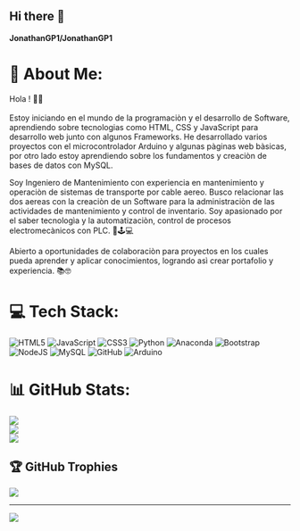 ## Hi there 👋

**JonathanGP1/JonathanGP1**

# 💫 About Me:

Hola ! 👋🏼 <br> <br>Estoy iniciando en el mundo de la programaciòn y el desarrollo de Software, aprendiendo sobre tecnologias como HTML, CSS y JavaScript para desarrollo web junto con algunos Frameworks. He desarrollado varios proyectos con el microcontrolador Arduino y algunas pàginas web bàsicas, por otro lado estoy aprendiendo sobre los fundamentos y creaciòn de bases de datos con MySQL.

Soy Ingeniero de Mantenimiento con experiencia en mantenimiento y operaciòn de sistemas de transporte por cable aereo. Busco relacionar las dos aereas con la creaciòn de un Software para la administraciòn de las actividades de mantenimiento y control de inventario. Soy apasionado por el saber tecnologìa y la automatizaciòn, control de procesos electromecànicos con PLC.  🚠🕹️💻

Abierto a oportunidades de colaboraciòn para proyectos en los cuales pueda aprender y aplicar conocimientos, logrando asì crear portafolio y experiencia. 📚🤓


# 💻 Tech Stack:
![HTML5](https://img.shields.io/badge/html5-%23E34F26.svg?style=for-the-badge&logo=html5&logoColor=white) ![JavaScript](https://img.shields.io/badge/javascript-%23323330.svg?style=for-the-badge&logo=javascript&logoColor=%23F7DF1E) ![CSS3](https://img.shields.io/badge/css3-%231572B6.svg?style=for-the-badge&logo=css3&logoColor=white) ![Python](https://img.shields.io/badge/python-3670A0?style=for-the-badge&logo=python&logoColor=ffdd54) ![Anaconda](https://img.shields.io/badge/Anaconda-%2344A833.svg?style=for-the-badge&logo=anaconda&logoColor=white) ![Bootstrap](https://img.shields.io/badge/bootstrap-%238511FA.svg?style=for-the-badge&logo=bootstrap&logoColor=white) ![NodeJS](https://img.shields.io/badge/node.js-6DA55F?style=for-the-badge&logo=node.js&logoColor=white) ![MySQL](https://img.shields.io/badge/mysql-4479A1.svg?style=for-the-badge&logo=mysql&logoColor=white) ![GitHub](https://img.shields.io/badge/github-%23121011.svg?style=for-the-badge&logo=github&logoColor=white) ![Arduino](https://img.shields.io/badge/-Arduino-00979D?style=for-the-badge&logo=Arduino&logoColor=white)
# 📊 GitHub Stats:
![](https://github-readme-stats.vercel.app/api?username=JonathanGP1&theme=blue_navy&hide_border=false&include_all_commits=true&count_private=true)<br/>
![](https://github-readme-streak-stats.herokuapp.com/?user=JonathanGP1&theme=blue_navy&hide_border=false)<br/>
![](https://github-readme-stats.vercel.app/api/top-langs/?username=JonathanGP1&theme=blue_navy&hide_border=false&include_all_commits=true&count_private=true&layout=compact)

## 🏆 GitHub Trophies
![](https://github-profile-trophy.vercel.app/?username=JonathanGP1&theme=onedark&no-frame=true&no-bg=true&margin-w=4)

---
[![](https://visitcount.itsvg.in/api?id=JonathanGP1&icon=6&color=0)](https://visitcount.itsvg.in)

<!-- Proudly created with GPRM ( https://gprm.itsvg.in ) -->
